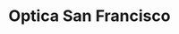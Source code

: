 ---
title: "Optica San Francisco"
url: /santa-cruz-de-la-sierra/optica-san-francisco-calle-arenales/
shop: Optiker
---